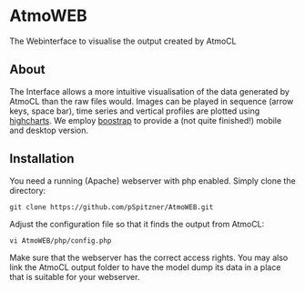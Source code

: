 # AtmoWEB
The Webinterface to visualise the output created by AtmoCL

## About
The Interface allows a more intuitive visualisation of the data generated by AtmoCL than the raw files would. Images can be played in sequence (arrow keys, space bar), time series and vertical profiles are plotted using [highcharts](https://www.highcharts.com/).
We employ [boostrap](http://getbootstrap.com/) to provide a (not quite finished!) mobile and desktop version.


## Installation
You need a running (Apache) webserver with php enabled. Simply clone the directory:
```
git clone https://github.com/pSpitzner/AtmoWEB.git
```

Adjust the configuration file so that it finds the output from AtmoCL:
```
vi AtmoWEB/php/config.php
```
Make sure that the webserver has the correct access rights. You may also link the AtmoCL output folder to have the model dump its data in a place that is suitable for your webserver.
